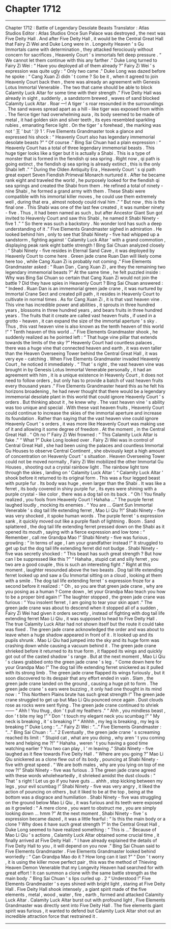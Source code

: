 
# Chapter 1712


---

Chapter 1712 : Battle of Legendary Desolate Beasts
Translator :
Atlas Studios
Editor :
Atlas Studios
Once Sun Palace was destroyed , the next was Five Deity Hall . And after Five Deity Hall , it would be the Central Great Hall that Fairy Zi Wei and Duke Long were in .
Longevity Heaven ’ s Gu Immortals came with determination , they attacked ferociously without concern for sacrifices , Heavenly Court ’ s immortals felt deep pressure .
“ We cannot let them continue with this any farther .” Duke Long turned to Fairy Zi Wei : “ Have you deployed all of them already ?”
Fairy Zi Wei ’ s expression was quite ugly : “ Only two came .”
Duke Long was dazed before he spoke : “ Cang Xuan Zi didn ’ t come ? So be it , when it agreed to join Heavenly Court back then , there was already an agreement with Genesis Lotus Immortal Venerable . The two that came should be able to block Calamity Luck Altar for some time with their strength .”
Five Deity Hall was already in sight , suddenly , a sandstorm brewed , waves of sand blocked Calamity Luck Altar .
Roar —!
A tiger ’ s roar resounded in the surroundings .
The sand waves spread apart as a hill - like tiger was exposed from within .
The fierce tiger had overwhelming aura , its body seemed to be made of metal , it had golden skin and silver teeth , its eyes resembled sparkling rubies , emanating fierce light . On the tiger ’ s forehead , the marking was not ‘ 王 ’ but ‘ 沙
1
‘.
Five Elements Grandmaster took a glance and expressed his shock : “ Heavenly Court also has legendary immemorial desolate beasts ?”
“ Of course .” Bing Sai Chuan had a plain expression : “ Heavenly Court has a total of three legendary immemorial beasts . This huge tiger looks like a tiger but it is actually a Shabi . This is a type of monster that is formed in the fiendish qi sea spring . Right now , qi path is going extinct , the fiendish qi sea spring is already extinct , this is the only Shabi left .”
“ During the Olden Antiquity Era , Heavenly Court ’ s qi path great expert Seven Fiendish Primeval Monarch nurtured it . After he became rank eight and traveled the world , he purposely looked for the fiendish qi sea springs and created the Shabi from them . He refined a total of ninety - nine Shabi , he formed a grand army with them . These Shabi were compatible with his immortal killer moves , he could use them extremely well , during that era , almost nobody could rival him .”
“ But now , this is the final one . This Shabi was one of the last few created , it was number ninety - five . Thus , it had been named as such , but after Ancestor Giant Sun got invited to Heavenly Court and saw this Shabi , he named it Shabi Ninety - five
1
.”
“ So there was such a backstory . No wonder lord has such a deep understanding of it .” Five Elements Grandmaster sighed in admiration .
He looked behind him , only to see that Shabi Ninety - five had whipped up a sandstorm , fighting against ‘ Calamity Luck Altar ’ with a grand commotion , displaying peak rank eight battle strength !
Bing Sai Chuan analyzed closely : “ Shabi Ninety - five resides in Eternal Sand Cave , it was deployed by Heavenly Court to come here . Green jade crane Ruan Dan will likely come here too , while Cang Xuan Zi is probably not coming .”
Five Elements Grandmaster asked : “ Ruan Dan , Cang Xuan Zi , are they the remaining two legendary immemorial beasts ?”
At the same time , he felt puzzled inside : Why was Bing Sai Chuan so certain that Cang Xuan Zi would not join the battle ? Did they have spies in Heavenly Court ?
Bing Sai Chuan answered : “ Indeed . Ruan Dan is an immemorial green jade crane , it was nurtured by Immortal Crane Sect and created pill path , it resides in Heavenly Court to cultivate in normal times . As for Cang Xuan Zi , it is that vast heaven vine . This vine has incredible power and abilities , it sprouts in three hundred years , blossoms in three hundred years , and bears fruits in three hundred years . The fruits that it create are called vast heaven fruits , if used in a grotto - heaven , it can expand the size of the immortal aperture ’ s sky . Thus , this vast heaven vine is also known as the tenth heaven of this world !”
“ Tenth heaven of this world …” Five Elements Grandmaster shook , he suddenly realized as he pointed left : “ That huge vine pillar that extends towards the limits of the sky ?”
Heavenly Court had countless palaces , there was a huge vine that connected heaven and earth , it was even taller than the Heaven Overseeing Tower behind the Central Great Hall , it was very eye - catching . When Five Elements Grandmaster invaded Heavenly Court , he noticed it immediately .
“ That ’ s right , the vast heaven vine was brought in by Genesis Lotus Immortal Venerable personally , it had an agreement with him , it is a unique existence in Heavenly Court , it does not need to follow orders , but only has to provide a batch of vast heaven fruits every thousand years .”
Five Elements Grandmaster heard this as he felt his horizons broadening , he had never thought that there would be a legendary immemorial desolate plant in this world that could ignore Heavenly Court ’ s orders .
But thinking about it , he knew why .
The vast heaven vine ’ s ability was too unique and special . With these vast heaven fruits , Heavenly Court could continue to increase the skies of the immortal aperture and increase its foundation . Rather than saying that the vast heaven vine could ignore Heavenly Court ’ s orders , it was more like Heavenly Court was making use of it and allowing it some degree of freedom .
At the moment , in the Central Great Hall .
“ Oh no !” Fairy Zi Wei frowned : “ This Calamity Luck Altar is fake .”
“ What ?” Duke Long looked over .
Fairy Zi Wei was in control of Central Great Hall , she had been using the palaces and countless Immortal Gu Houses to observe Central Continent , she obviously kept a high amount of concentration on Heavenly Court ’ s situation .
Heaven Overseeing Tower could not be moved normally , Fairy Zi Wei mobilized the other Immortal Gu Houses , shooting out a crystal rainbow light .
The rainbow light tore through the skies , landing on ‘ Calamity Luck Altar ’.
“ Calamity Luck Altar ’ shook before it returned to its original form .
This was a four legged beast with purple fur .
Its body was huge , even larger than the Shabi .
It was like a ferret , its body covered in shiny purple fur , its eyes were shining with a purple crystal - like color , there was a dog tail on its back .
“ Oh ! You finally realized , you fools from Heavenly Court ! Hahaha …” The purple ferret laughed loudly , mocking its enemies .
“ You are … Giant Sun Immortal Venerable ’ s dog tail life extending ferret , Mao Li Qiu ?!” Shabi Ninety - five was very shocked , it spoke human words .
The purple ferret ’ s expression sank , it quickly moved out like a purple flash of lightning .
Boom .
Sand splattered , the dog tail life extending ferret pressed down on the Shabi as it opened its mouth , saying with a fierce expression and low tone : “ Remember , call me Grandpa Mao !”
Shabi Ninety - five was furious , growling : “ In terms of age , I am your grandfather instead !”
It struggled to get up but the dog tail life extending ferret did not budge .
Shabi Ninety - five was secretly shocked : “ This beast has such great strength ? But how can I be suppressed like this ?”
“ Hahaha , stupid cat and silly ferret , you two are a good couple , this is such an interesting fight .” Right at this moment , laughter resounded above the two beasts .
Dog tail life extending ferret looked up and saw a Gu Immortal sitting on a cloud , looking at them with a smile .
The dog tail life extending ferret ’ s expression froze for a second before it realized : “ Oh , so you are that green jade crane , why are you posing as a human ? Come down , let your Grandpa Mao teach you how to be a proper bird again !”
The laughter stopped , the green jade crane was furious : “ You insolent ferret , I am going to tear your skin apart .”
The green jade crane was about to descend when it stopped all of a sudden , Fairy Zi Wei had given it orders secretly , instead of fighting with dog tail life extending ferret Mao Li Qiu , it was supposed to head to Five Deity Hall .
The true Calamity Luck Altar had not shown itself but the route it could take was fixed .
The green jade crane acknowledged the order and was about to leave when a huge shadow appeared in front of it .
It looked up and its pupils shrunk .
Mao Li Qiu had jumped into the sky and its huge form was crashing down while causing a vacuum behind it .
The green jade crane shrieked before it returned to its true form , it flapped its wings and quickly got out of the casted shadow ’ s range .
But at the next moment , Mao Li Qiu ’ s claws grabbed onto the green jade crane ’ s leg .
“ Come down here for your Grandpa Mao !” The dog tail life extending ferret snickered as it pulled with its strong limb .
The green jade crane flapped its wings furiously , but it soon discovered to its despair that any effort ended in vain .
Slam , the green jade crane landed on the ground , causing a huge pit to form .
The green jade crane ’ s ears were buzzing , it only had one thought in its mind now : “ This Northern Plains brute has such great strength !”
The green jade crane struggled to get up but Mao Li Qiu pounced once again .
Dust clouds rose as rocks were sent flying .
The green jade crane continued to shriek ——
“ Ahh ! You thug , don ’ t pull my feathers .”
“ Ahh , you mindless beast , don ’ t bite my leg !”
“ Don ’ t touch my elegant neck you scumbag !”
“ My neck is breaking , it ’ s breaking !”
“ Ahhhh , my leg is breaking , my leg is breaking !”
Duke Long : “…”
Fairy Zi Wei : “…”
Five Elements Grandmaster : “…”
Bing Sai Chuan : “…”
2
Eventually , the green jade crane ’ s screaming reached its limit : “ Stupid cat , what are you doing , why aren ’ t you coming here and helping me ?!”
“ Hahaha , weren ’ t you having a good time watching earlier ? You two can play , I ’ m leaving .” Shabi Ninety - five laughed as it flew towards Five Deity Hall .
“ Where are you going ?” Mao Li Qiu snickered as a clone flew out of its body , pouncing at Shabi Ninety - five with great speed .
“ We are both males , why are you lying on top of me now ?!” Shabi Ninety - five was furious .
3
The green jade crane agreed with these words wholeheartedly , it shrieked amidst the dust clouds : “ That ’ s right ! Let us go if you have guts … ahhh , stop kicking between my legs , your evil scumbag !”
Shabi Ninety - five was very angry , it liked the action of pouncing on others , but it liked to be at the top , being at the bottom was a disgrace and humiliation .
Shabi Ninety - five was struggling on the ground below Mao Li Qiu , it was furious and its teeth were exposed as it growled : “ A mere clone , you want to obstruct me , you are simply looking down … hmm ?”
At the next moment , Shabi Ninety - five ’ s expression became dazed , it was a little fearful : “ Is this the main body or a clone ? Why does it have such great strength ?”
In the Central Great Hall , Duke Long seemed to have realized something : “ This is …”
Because of Mao Li Qiu ’ s actions , Calamity Luck Altar obtained some crucial time , it finally arrived at Five Deity Hall .
“ I have already explained the details of Five Deity Hall to you , it will depend on you now .” Bing Sai Chuan said to Five Elements Grandmaster .
Five Elements Grandmaster looked behind worriedly : “ Can Grandpa Mao do it ? How long can it last ?”
“ Don ’ t worry , it is using the killer move perfect pair , this was the method of Thieving Heaven Demon Venerable that my Longevity Heaven had searched for with great effort ! It can summon a clone with the same battle strength as the main body .” Bing Sai Chuan ’ s lips curled up .
2
“ Understood !” Five Elements Grandmaster ’ s eyes shined with bright light , staring at Five Deity Hall .
Five Deity Hall shook intensely , a giant spirit made of the five elements , metal , wood , water , fire , earth , formed and attacked Calamity Luck Altar .
Calamity Luck Altar burst out with profound light , Five Elements Grandmaster was directly sent into Five Deity Hall .
The five elements giant spirit was furious , it wanted to defend but Calamity Luck Altar shot out an incredible attraction force that restrained it .

---

